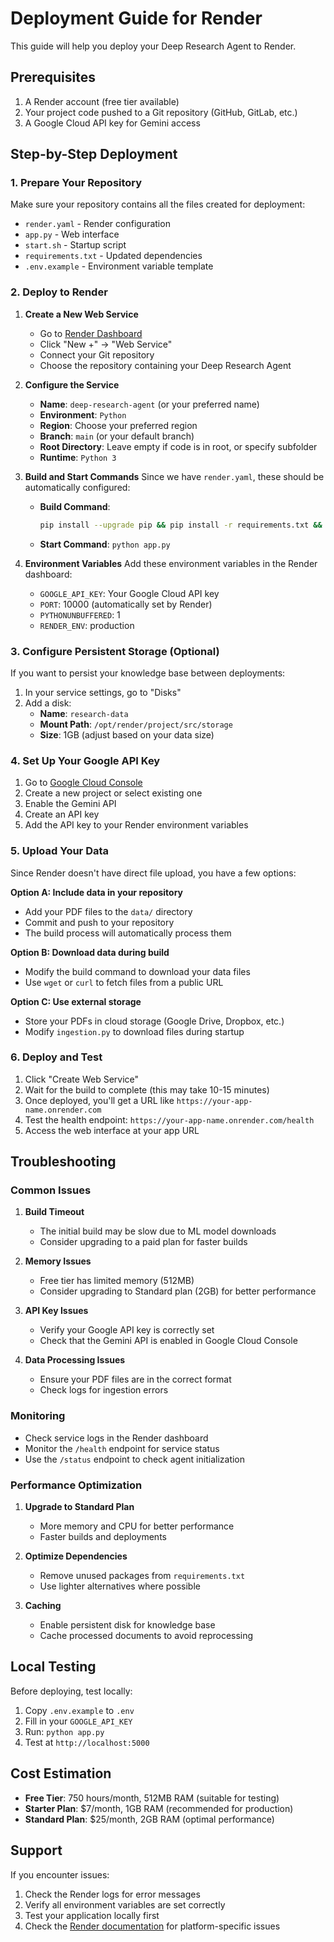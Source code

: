 # Deployment Guide for Render

This guide will help you deploy your Deep Research Agent to Render.

## Prerequisites

1. A Render account (free tier available)
2. Your project code pushed to a Git repository (GitHub, GitLab, etc.)
3. A Google Cloud API key for Gemini access

## Step-by-Step Deployment

### 1. Prepare Your Repository

Make sure your repository contains all the files created for deployment:
- `render.yaml` - Render configuration
- `app.py` - Web interface
- `start.sh` - Startup script
- `requirements.txt` - Updated dependencies
- `.env.example` - Environment variable template

### 2. Deploy to Render

1. **Create a New Web Service**
   - Go to [Render Dashboard](https://dashboard.render.com/)
   - Click "New +" → "Web Service"
   - Connect your Git repository
   - Choose the repository containing your Deep Research Agent

2. **Configure the Service**
   - **Name**: `deep-research-agent` (or your preferred name)
   - **Environment**: `Python`
   - **Region**: Choose your preferred region
   - **Branch**: `main` (or your default branch)
   - **Root Directory**: Leave empty if code is in root, or specify subfolder
   - **Runtime**: `Python 3`

3. **Build and Start Commands**
   Since we have `render.yaml`, these should be automatically configured:
   - **Build Command**: 
     ```bash
     pip install --upgrade pip && pip install -r requirements.txt && python -c "import nltk; nltk.download('punkt')" && python -c "import nltk; nltk.download('stopwords')" && python ingestion.py
     ```
   - **Start Command**: `python app.py`

4. **Environment Variables**
   Add these environment variables in the Render dashboard:
   - `GOOGLE_API_KEY`: Your Google Cloud API key
   - `PORT`: 10000 (automatically set by Render)
   - `PYTHONUNBUFFERED`: 1
   - `RENDER_ENV`: production

### 3. Configure Persistent Storage (Optional)

If you want to persist your knowledge base between deployments:

1. In your service settings, go to "Disks"
2. Add a disk:
   - **Name**: `research-data`
   - **Mount Path**: `/opt/render/project/src/storage`
   - **Size**: 1GB (adjust based on your data size)

### 4. Set Up Your Google API Key

1. Go to [Google Cloud Console](https://console.cloud.google.com/)
2. Create a new project or select existing one
3. Enable the Gemini API
4. Create an API key
5. Add the API key to your Render environment variables

### 5. Upload Your Data

Since Render doesn't have direct file upload, you have a few options:

**Option A: Include data in your repository**
- Add your PDF files to the `data/` directory
- Commit and push to your repository
- The build process will automatically process them

**Option B: Download data during build**
- Modify the build command to download your data files
- Use `wget` or `curl` to fetch files from a public URL

**Option C: Use external storage**
- Store your PDFs in cloud storage (Google Drive, Dropbox, etc.)
- Modify `ingestion.py` to download files during startup

### 6. Deploy and Test

1. Click "Create Web Service"
2. Wait for the build to complete (this may take 10-15 minutes)
3. Once deployed, you'll get a URL like `https://your-app-name.onrender.com`
4. Test the health endpoint: `https://your-app-name.onrender.com/health`
5. Access the web interface at your app URL

## Troubleshooting

### Common Issues

1. **Build Timeout**
   - The initial build may be slow due to ML model downloads
   - Consider upgrading to a paid plan for faster builds

2. **Memory Issues**
   - Free tier has limited memory (512MB)
   - Consider upgrading to Standard plan (2GB) for better performance

3. **API Key Issues**
   - Verify your Google API key is correctly set
   - Check that the Gemini API is enabled in Google Cloud Console

4. **Data Processing Issues**
   - Ensure your PDF files are in the correct format
   - Check logs for ingestion errors

### Monitoring

- Check service logs in the Render dashboard
- Monitor the `/health` endpoint for service status
- Use the `/status` endpoint to check agent initialization

### Performance Optimization

1. **Upgrade to Standard Plan**
   - More memory and CPU for better performance
   - Faster builds and deployments

2. **Optimize Dependencies**
   - Remove unused packages from `requirements.txt`
   - Use lighter alternatives where possible

3. **Caching**
   - Enable persistent disk for knowledge base
   - Cache processed documents to avoid reprocessing

## Local Testing

Before deploying, test locally:

1. Copy `.env.example` to `.env`
2. Fill in your `GOOGLE_API_KEY`
3. Run: `python app.py`
4. Test at `http://localhost:5000`

## Cost Estimation

- **Free Tier**: 750 hours/month, 512MB RAM (suitable for testing)
- **Starter Plan**: $7/month, 1GB RAM (recommended for production)
- **Standard Plan**: $25/month, 2GB RAM (optimal performance)

## Support

If you encounter issues:
1. Check the Render logs for error messages
2. Verify all environment variables are set correctly
3. Test your application locally first
4. Check the [Render documentation](https://render.com/docs) for platform-specific issues